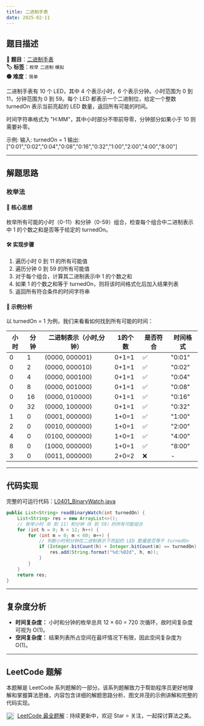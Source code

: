 ```yaml
---
title: 二进制手表
date: 2025-02-11
---
```


## 题目描述

**🔗 题目**：[二进制手表](https://leetcode.cn/problems/binary-watch/description/)  
**🏷️ 标签**：`枚举` `二进制` `模拟`  
**🟢 难度**：`简单`  

二进制手表有 10 个 LED，其中 4 个表示小时，6 个表示分钟。小时范围为 0 到 11，分钟范围为 0 到 59。每个 LED 都表示一个二进制位，给定一个整数 turnedOn 表示当前亮起的 LED 数量，返回所有可能的时间。

时间字符串格式为 "H:MM"，其中小时部分不带前导零，分钟部分如果小于 10 则需要补零。

示例:
输入: turnedOn = 1
输出: ["0:01","0:02","0:04","0:08","0:16","0:32","1:00","2:00","4:00","8:00"]

---

## 解题思路

### 枚举法

#### 📝 核心思想
枚举所有可能的小时（0-11）和分钟（0-59）组合，检查每个组合中二进制表示中 1 的个数之和是否等于给定的 turnedOn。

#### 🛠️ 实现步骤
1. 遍历小时 0 到 11 的所有可能值
2. 遍历分钟 0 到 59 的所有可能值
3. 对于每个组合，计算其二进制表示中 1 的个数之和
4. 如果 1 的个数之和等于 turnedOn，则将该时间格式化后加入结果列表
5. 返回所有符合条件的时间字符串

#### 🧩 示例分析
以 turnedOn = 1 为例，我们来看看如何找到所有可能的时间：

| 小时 | 分钟 | 二进制表示（小时,分钟） | 1的个数 | 是否符合 | 时间格式 |
|-----|-----|-------------------|--------|---------|---------|
| 0 | 1 | (0000, 000001) | 0+1=1 | ✅ | "0:01" |
| 0 | 2 | (0000, 000010) | 0+1=1 | ✅ | "0:02" |
| 0 | 4 | (0000, 000100) | 0+1=1 | ✅ | "0:04" |
| 0 | 8 | (0000, 001000) | 0+1=1 | ✅ | "0:08" |
| 0 | 16 | (0000, 010000) | 0+1=1 | ✅ | "0:16" |
| 0 | 32 | (0000, 100000) | 0+1=1 | ✅ | "0:32" |
| 1 | 0 | (0001, 000000) | 1+0=1 | ✅ | "1:00" |
| 2 | 0 | (0010, 000000) | 1+0=1 | ✅ | "2:00" |
| 4 | 0 | (0100, 000000) | 1+0=1 | ✅ | "4:00" |
| 8 | 0 | (1000, 000000) | 1+0=1 | ✅ | "8:00" |
| 3 | 0 | (0011, 000000) | 2+0=2 | ❌ | - |

---

## 代码实现

完整的可运行代码：[L0401_BinaryWatch.java](../src/main/java/L0401_BinaryWatch.java)

```java
public List<String> readBinaryWatch(int turnedOn) {
    List<String> res = new ArrayList<>();
    // 枚举小时（0 到 11）和分钟（0 到 59）的所有可能组合
    for (int h = 0; h < 12; h++) {
        for (int m = 0; m < 60; m++) {
            // 判断小时和分钟在二进制表示下亮起的 LED 数量是否等于 turnedOn
            if (Integer.bitCount(h) + Integer.bitCount(m) == turnedOn) {
                res.add(String.format("%d:%02d", h, m));
            }
        }
    }
    return res;
}
```

---

## 复杂度分析

- **时间复杂度：** 小时和分钟的枚举总共 12 × 60 = 720 次循环，故时间复杂度可视为 O(1)。  
- **空间复杂度：** 结果列表所占空间在最坏情况下有限，因此空间复杂度为 O(1)。

---

## LeetCode 题解

本题解是 LeetCode 系列题解的一部分。该系列题解致力于帮助程序员更好地理解和掌握算法思维，内容包含详细的解题思路分析、图文并茂的示例讲解和完整的代码实现。

<img src="https://github.githubassets.com/images/modules/logos_page/GitHub-Mark.png" alt="GitHub" width="20" style="vertical-align: middle; margin-right: 5px"> [LeetCode 最全题解](https://github.com/LjyYano/LeetCode)：持续更新中，欢迎 Star ⭐️ 关注，一起探讨算法之美。 